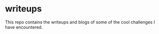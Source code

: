 # writeups
This repo contains the writeups and blogs of some of the cool challenges I have encountered.
